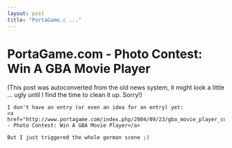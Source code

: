 ```yaml
---
layout: post
title: "PortaGame.c ..."
---
```

<h1>PortaGame.com - Photo Contest: Win A GBA Movie Player</h1>
(This post was autoconverted from the old news system,
it might look a little ... ugly until I find the time
to clean it up.
Sorry!)

    I don't have an entry (or even an idea for an entry) yet:
    <a href="http://www.portagame.com/index.php/2004/09/23/gba_movie_player_contest">PortaGame.com - Photo Contest: Win A GBA Movie Player</a>
    
    But I just triggered the whole german scene ;)
    
    
    


